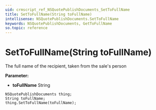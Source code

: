 ```yaml
---
uid: crmscript_ref_NSQuotePublishDocuments_SetToFullName
title: SetToFullName(String toFullName)
intellisense: NSQuotePublishDocuments.SetToFullName
keywords: NSQuotePublishDocuments, GetToFullName
so.topic: reference
---
```


# SetToFullName(String toFullName)

The full name of the recipient, taken from the sale's person

**Parameter:** 
 - **toFullName** String

```crmscript
NSQuotePublishDocuments thing;
String toFullName;
thing.SetToFullName(toFullName);
```

